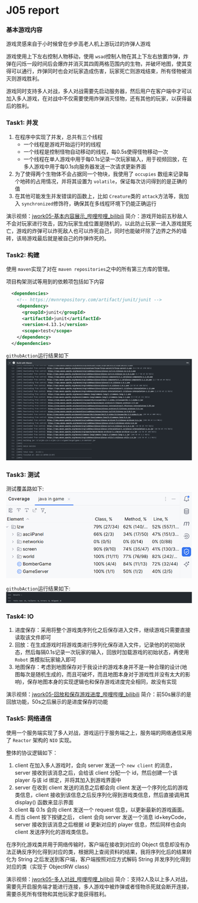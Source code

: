 # J05 report

### 基本游戏内容

游戏灵感来自于小时候曾在步步高老人机上游玩过的炸弹人游戏

游戏使用上下左右控制人物移动，使用 `wsad`控制人物在其上下左右放置炸弹，炸弹在闪烁一段时间后会爆炸并消灭其四周两格范围内的生物，并破坏地图，使其变得可以通行，炸弹同时也会对玩家造成伤害，玩家死亡则游戏结束，所有怪物被消灭则游戏胜利。

游戏同时支持多人对战，多人对战需要先启动服务器，然后用户在客户端中才可以加入多人游戏，在对战中不仅需要使用炸弹消灭怪物，还有其他的玩家，以获得最后的胜利。

### Task1: 并发

1. 在程序中实现了并发，总共有三个线程
   - 一个线程是游戏开始运行时的线程
   - 一个线程是控制怪物自动移动的线程，每0.5s使得怪物移动一次
   - 一个线程在单人游戏中用于每0.1s记录一次玩家输入，用于视频回放，在多人游戏中用于每0.1s向服务器发送一次请求更新界面
2. 为了使得两个生物体不会占据同一个物块，我使用了 `occupies` 数组来记录每个地砖的占用情况，并将其设置为 `volatile`，保证每次访问得到的是正确的值
3. 在其他可能发生并发错误的函数上，比如 `Creature`类的 `attack`方法等，我加入 `synchronized`修饰符，确保其在多线程环境下仍能正确运行

演示视频：[jwork05-基本内容展示_哔哩哔哩_bilibili](https://www.bilibili.com/video/BV1n64y1H75X/?vd_source=7070c799944acda3f61d792d05fd67bb)
简介：游戏开始前五秒敌人不会对玩家进行攻击，因为玩家生成位置是随机的，以此防止玩家一进入游戏就死亡，游戏的炸弹可以炸死敌人也可以炸死自己，同时也能破坏除了边界之外的墙砖，该局游戏最后就是被自己的炸弹炸死的。

### Task2: 构建

使用 `maven`实现了对在 `maven repositories`之中的所有第三方库的管理。

项目构架测试等用到的依赖项包括如下内容

```xml
  <dependencies>
    <!-- https://mvnrepository.com/artifact/junit/junit -->
    <dependency>
      <groupId>junit</groupId>
      <artifactId>junit</artifactId>
      <version>4.13.1</version>
      <scope>test</scope>
    </dependency>
  </dependencies>
```

`githubAction`运行结果如下
![img.png](image/img.png)

### Task3: 测试

测试覆盖路如下:
![img.png](image/img2.png)

`githubAction`运行结果如下:
![img.png](image/img3.png)

### Task4: IO

1. 进度保存：采用将整个游戏类序列化之后保存进入文件，继续游戏只需要直接读取该文件即可
2. 回放：在生成游戏时将游戏类进行序列化保存进入文件，记录他的的初始状态，然后每隔0.1s记录一次玩家的输入，回放时加载游戏的初始状态，再使用 `Robot` 类模拟玩家输入即可
3. 地图保存：考虑到地图保存对于我设计的游戏本身并不是一种合理的设计(地图每次是随机生成的，而且可破坏，而且地图本身对于游戏性并没有太大的影响)，保存地图本身的实现逻辑也和保存游戏进度完全相同，故没有实现

演示视频：[jwork05-回放和保存游戏进度_哔哩哔哩_bilibili](https://www.bilibili.com/video/BV1Ee411B7QK/?vd_source=7070c799944acda3f61d792d05fd67bb)
简介：前50s展示的是回放功能，50s之后展示的是进度保存的功能

### Task5: 网络通信

使用一个服务端实现了多人对战，游戏运行于服务端之上，服务端的网络通信采用了 `Reactor` 架构的 `NIO` 实现。

整体的协议逻辑如下：

1. client 在加入多人游戏时，会向 server 发送一个 `new client` 的消息， server 接收到该消息之后，会给该 client 分配一个 id，然后创建一个该 player 与该 id 绑定，并将其加入到游戏界面中
2. server 在收到 client 发送的消息之后都会向 client 发送一个序列化后的游戏类信息，client 接收到该信息之后反序列化得到游戏类信息，然后直接调用其 display() 函数来显示界面
3. client 每 0.1s 会向 client 发送一个 request 信息，以更新最新的游戏画面。
4. 而当 client 按下按键之后， client 会向 server 发送一个消息 id+keyCode， server 接收到该消息之后根据 id 更新对应的 player 信息，然后同样也会向 client 发送序列化的游戏类信息。

在序列化游戏类并用于网络传输时，客户端在接收到对应的 Object 信息却没有办法正确反序列化得到对应的类，根据网上查阅资料的结果，我将序列化后的结果转化为 String 之后发送到客户端，客户端按照对应方式解码 String 并发序列化得到对应的类（实现于 ObjectRW class）

演示视频：[jwork05-多人对战_哔哩哔哩_bilibili](https://www.bilibili.com/video/BV1mN4y147Vc/?vd_source=7070c799944acda3f61d792d05fd67bb)
简介：支持2人及以上多人对战，需要先开启服务端才能进行连接，多人游戏中被炸弹或者怪物杀死就会断开连接，需要杀死所有怪物和其他玩家才能获得胜利。
